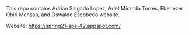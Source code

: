 

This repo contains Adrian Salgado Lopez, Arlet Miranda Torres, Ebenezer Obiri Mensah, and Oswaldo Escobedo website.

Website: https://spring21-sps-42.appspot.com/
